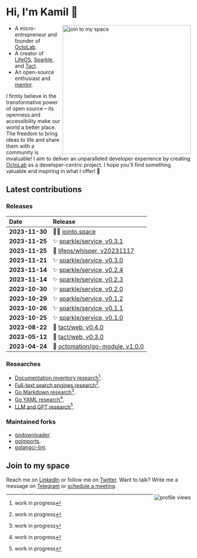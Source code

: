 # Hi, I'm Kamil 👋

<a href="https://jointo.space/kamilsk" target="_blank">
  <img align="right" width="350" alt="join to my space"
       src="https://cdn.octolab.org/misc/qr-jtms.png" />
</a>

- A micro-entrepreneur and founder of [OctoLab][].
- A creator of [LifeOS][], [Sparkle][], and [Tact][].
- An open-source enthusiast and [mentor][GetMentor].

I firmly believe in the transformative power of open source –
its openness and accessibility make our world a better place.
The freedom to bring ideas to life and share them with a community is
invaluable! I aim to deliver an unparalleled developer experience by
creating [OctoLab][] as a developer-centric project. I hope you'll find
something valuable and inspiring in what I offer! 🙌

[OctoLab]:   https://www.octolab.org/
[LifeOS]:    https://lifeos.company/
[Sparkle]:   https://sparkle.wiki/
[Tact]:      https://tact.run/
[GetMentor]: https://jointo.space/kamilsk/getmentor

## Latest contributions

### Releases

| Date           | Release                             |
|:---------------|:------------------------------------|
| **2023-11-30** | 🧑‍🚀 [jointo.space][]              |
| **2023-11-25** | ✨ [sparkle/service, v0.3.1][]       |
| **2023-11-25** | 🌱 [lifeos/whisper, v20231117][]    |
| **2023-11-21** | ✨ [sparkle/service, v0.3.0][]       |
| **2023-11-14** | ✨ [sparkle/service, v0.2.4][]       |
| **2023-11-14** | ✨ [sparkle/service, v0.2.3][]       |
| **2023-10-30** | ✨ [sparkle/service, v0.2.0][]       |
| **2023-10-29** | ✨ [sparkle/service, v0.1.2][]       |
| **2023-10-26** | ✨ [sparkle/service, v0.1.1][]       |
| **2023-10-25** | ✨ [sparkle/service, v0.1.0][]       |
| **2023-08-22** | 🤺 [tact/web, v0.4.0][]             |
| **2023-05-12** | 🤺 [tact/web, v0.3.0][]             |
| **2023-04-24** | 🧩 [octomation/go-module, v1.0.0][] |

[jointo.space]:                 https://jointo.space/
[lifeos/whisper, v20231117]:    https://github.com/lifeosm/whisper/releases/tag/v20231117
[octomation/go-module, v1.0.0]: https://github.com/octomation/go-module/releases/tag/v1.0.0
[sparkle/service, v0.1.0]:      https://github.com/withsparkle/service/releases/tag/v0.1.0
[sparkle/service, v0.1.1]:      https://github.com/withsparkle/service/releases/tag/v0.1.1
[sparkle/service, v0.1.2]:      https://github.com/withsparkle/service/releases/tag/v0.1.2
[sparkle/service, v0.2.0]:      https://github.com/withsparkle/service/releases/tag/v0.2.0
[sparkle/service, v0.2.3]:      https://github.com/withsparkle/service/releases/tag/v0.2.3
[sparkle/service, v0.2.4]:      https://github.com/withsparkle/service/releases/tag/v0.2.4
[sparkle/service, v0.3.0]:      https://github.com/withsparkle/service/releases/tag/v0.3.0
[sparkle/service, v0.3.1]:      https://github.com/withsparkle/service/releases/tag/v0.3.1
[tact/web, v0.3.0]:             https://github.com/tact-app/web/releases/tag/v0.3.0
[tact/web, v0.4.0]:             https://github.com/tact-app/web/releases/tag/v0.4.0

### Researches

- [Documentation inventory research](https://github.com/under-the-hood/docs)[^1].
- [Full-text search engines research](https://github.com/under-the-hood/search)[^1].
- [Go Markdown research](https://github.com/under-the-hood/go-markdown)[^1].
- [Go YAML research](https://github.com/under-the-hood/go-yaml)[^1].
- [LLM and GPT research](https://github.com/under-the-hood/persona)[^1].

[^1]: work in progress

### Maintained forks

- [godownloader](https://godownloader.octolab.org/).
- [goimports](https://goimports.octolab.org/).
- [golangci-lint](https://golangci-lint.octolab.org/).

## Join to my space

Reach me on [LinkedIn][] or follow me on [Twitter][].
Want to talk? Write me a message on [Telegram][] or [schedule a meeting][Cal.com].

[Cal.com]:  https://jointo.space/kamilsk/cal.com
[LinkedIn]: https://jointo.space/kamilsk/linkedin
[Telegram]: https://jointo.space/kamilsk/telegram
[Twitter]:  https://jointo.space/kamilsk/twitter

<img align="right" alt="profile views"
     src="https://komarev.com/ghpvc/?username=kamilsk&label=views&color=grey" />
